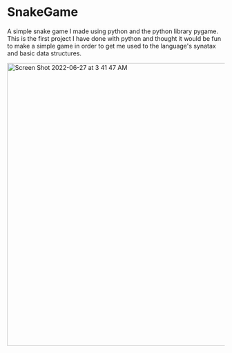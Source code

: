 # SnakeGame
A simple snake game I made using python and the python library pygame. This is the first project I have done with python and thought it would
be fun to make a simple game in order to get me used to the language's synatax and basic data structures. 


<img width="654" alt="Screen Shot 2022-06-27 at 3 41 47 AM" src="https://user-images.githubusercontent.com/91807631/175923674-aed8577a-6c56-4b7b-9efc-a003fcdc95c4.png">
